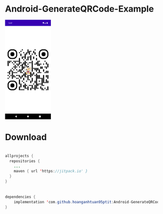 # Android-GenerateQRCode-Example

<img src="https://raw.githubusercontent.com/hoanganhtuan95ptit/Android-GenerateQRCode-Example/main/Screenshot_1689576466.png" width="30%">

# Download
```java

allprojects {
  repositories {
    ...
    maven { url 'https://jitpack.io' }
  }
}
    
    
dependencies {
    implementation 'com.github.hoanganhtuan95ptit:Android-GenerateQRCode-Example:1.0.0'
}
```
